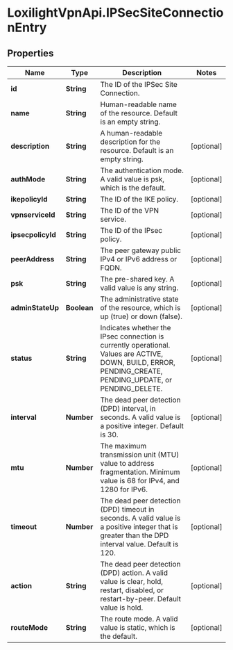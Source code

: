 # LoxilightVpnApi.IPSecSiteConnectionEntry

## Properties
Name | Type | Description | Notes
------------ | ------------- | ------------- | -------------
**id** | **String** | The ID of the IPSec Site Connection. | 
**name** | **String** | Human-readable name of the resource. Default is an empty string. | 
**description** | **String** | A human-readable description for the resource. Default is an empty string. | [optional] 
**authMode** | **String** | The authentication mode. A valid value is psk, which is the default. | [optional] 
**ikepolicyId** | **String** | The ID of the IKE policy. | [optional] 
**vpnserviceId** | **String** | The ID of the VPN service. | [optional] 
**ipsecpolicyId** | **String** | The ID of the IPsec policy. | [optional] 
**peerAddress** | **String** | The peer gateway public IPv4 or IPv6 address or FQDN. | [optional] 
**psk** | **String** | The pre-shared key. A valid value is any string. | [optional] 
**adminStateUp** | **Boolean** | The administrative state of the resource, which is up (true) or down (false). | [optional] 
**status** | **String** | Indicates whether the IPsec connection is currently operational. Values are ACTIVE, DOWN, BUILD, ERROR, PENDING_CREATE, PENDING_UPDATE, or PENDING_DELETE. | [optional] 
**interval** | **Number** | The dead peer detection (DPD) interval, in seconds. A valid value is a positive integer. Default is 30. | [optional] 
**mtu** | **Number** | The maximum transmission unit (MTU) value to address fragmentation. Minimum value is 68 for IPv4, and 1280 for IPv6. | [optional] 
**timeout** | **Number** | The dead peer detection (DPD) timeout in seconds. A valid value is a positive integer that is greater than the DPD interval value. Default is 120. | [optional] 
**action** | **String** | The dead peer detection (DPD) action. A valid value is clear, hold, restart, disabled, or restart-by-peer. Default value is hold. | [optional] 
**routeMode** | **String** | The route mode. A valid value is static, which is the default. | [optional] 


